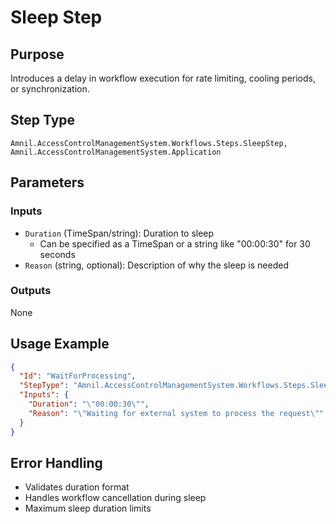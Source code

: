 # Sleep Step

## Purpose
Introduces a delay in workflow execution for rate limiting, cooling periods, or synchronization.

## Step Type
```
Amnil.AccessControlManagementSystem.Workflows.Steps.SleepStep, Amnil.AccessControlManagementSystem.Application
```

## Parameters

### Inputs
- `Duration` (TimeSpan/string): Duration to sleep
  - Can be specified as a TimeSpan or a string like "00:00:30" for 30 seconds
- `Reason` (string, optional): Description of why the sleep is needed

### Outputs
None

## Usage Example

```json
{
  "Id": "WaitForProcessing",
  "StepType": "Amnil.AccessControlManagementSystem.Workflows.Steps.SleepStep, Amnil.AccessControlManagementSystem.Application",
  "Inputs": {
    "Duration": "\"00:00:30\"",
    "Reason": "\"Waiting for external system to process the request\""
  }
}
```

## Error Handling
- Validates duration format
- Handles workflow cancellation during sleep
- Maximum sleep duration limits
